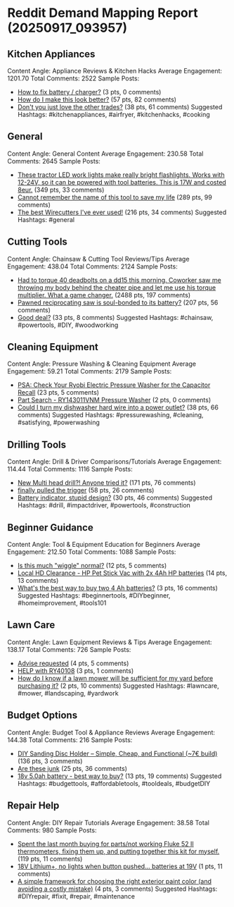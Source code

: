 # Reddit Demand Mapping Report (20250917_093957)

## Kitchen Appliances
Content Angle: Appliance Reviews & Kitchen Hacks
Average Engagement: 1201.70
Total Comments: 2522
Sample Posts:
- [How to fix battery / charger?](https://reddit.com/r/ryobi/comments/1ngq508/how_to_fix_battery_charger/) (3 pts, 0 comments)
- [How do I make this look better?](https://reddit.com/r/DIY/comments/1ndtte7/how_do_i_make_this_look_better/) (57 pts, 82 comments)
- [Don't you just love the other trades?](https://reddit.com/r/electricians/comments/1nh0c7p/dont_you_just_love_the_other_trades/) (38 pts, 61 comments)
Suggested Hashtags: #kitchenappliances, #airfryer, #kitchenhacks, #cooking

## General
Content Angle: General Content
Average Engagement: 230.58
Total Comments: 2645
Sample Posts:
- [These tractor LED work lights make really bright flashlights. Works with 12-24V, so it can be powered with tool batteries. This is 17W and costed 8eur.](https://reddit.com/r/Tools/comments/1nfacps/these_tractor_led_work_lights_make_really_bright/) (349 pts, 33 comments)
- [Cannot remember the name of this tool to save my life](https://reddit.com/r/Tools/comments/1ndfftr/cannot_remember_the_name_of_this_tool_to_save_my/) (289 pts, 99 comments)
- [The best Wirecutters I've ever used!](https://reddit.com/r/Tools/comments/1ngdrg9/the_best_wirecutters_ive_ever_used/) (216 pts, 34 comments)
Suggested Hashtags: #general

## Cutting Tools
Content Angle: Chainsaw & Cutting Tool Reviews/Tips
Average Engagement: 438.04
Total Comments: 2124
Sample Posts:
- [Had to torque 40 deadbolts on a dd15 this morning. Coworker saw me throwing my body behind the cheater pipe and let me use his torque multiplier. What a game changer.](https://reddit.com/r/Tools/comments/1nhwilj/had_to_torque_40_deadbolts_on_a_dd15_this_morning/) (2488 pts, 197 comments)
- [Pawned reciprocating saw is soul-bonded to its battery?](https://reddit.com/r/Dewalt/comments/1ndnitn/pawned_reciprocating_saw_is_soulbonded_to_its/) (207 pts, 56 comments)
- [Good deal?](https://reddit.com/r/Dewalt/comments/1ndx5s8/good_deal/) (33 pts, 8 comments)
Suggested Hashtags: #chainsaw, #powertools, #DIY, #woodworking

## Cleaning Equipment
Content Angle: Pressure Washing & Cleaning Equipment
Average Engagement: 59.21
Total Comments: 2179
Sample Posts:
- [PSA: Check Your Ryobi Electric Pressure Washer for the Capacitor Recall](https://reddit.com/r/ryobi/comments/1nhx0ik/psa_check_your_ryobi_electric_pressure_washer_for/) (23 pts, 5 comments)
- [Part Search - RY143011VNM Pressure Washer](https://reddit.com/r/ryobi/comments/1nf25l9/part_search_ry143011vnm_pressure_washer/) (2 pts, 0 comments)
- [Could I turn my dishwasher hard wire into a power outlet?](https://reddit.com/r/HomeImprovement/comments/1nhs6oa/could_i_turn_my_dishwasher_hard_wire_into_a_power/) (38 pts, 66 comments)
Suggested Hashtags: #pressurewashing, #cleaning, #satisfying, #powerwashing

## Drilling Tools
Content Angle: Drill & Driver Comparisons/Tutorials
Average Engagement: 114.44
Total Comments: 1116
Sample Posts:
- [New Multi head drill?! Anyone tried it?](https://reddit.com/r/Dewalt/comments/1ni032u/new_multi_head_drill_anyone_tried_it/) (171 pts, 76 comments)
- [finally pulled the trigger](https://reddit.com/r/Dewalt/comments/1ndfr9s/finally_pulled_the_trigger/) (58 pts, 26 comments)
- [Battery indicator, stupid design?](https://reddit.com/r/Dewalt/comments/1nff5u3/battery_indicator_stupid_design/) (30 pts, 46 comments)
Suggested Hashtags: #drill, #impactdriver, #powertools, #construction

## Beginner Guidance
Content Angle: Tool & Equipment Education for Beginners
Average Engagement: 212.50
Total Comments: 1088
Sample Posts:
- [Is this much "wiggle" normal?](https://reddit.com/r/Makita/comments/1ni3n1w/is_this_much_wiggle_normal/) (12 pts, 5 comments)
- [Local HD Clearance - HP Pet Stick Vac with 2x 4Ah HP batteries](https://reddit.com/r/ryobi/comments/1nizyox/local_hd_clearance_hp_pet_stick_vac_with_2x_4ah/) (14 pts, 13 comments)
- [What's the best way to buy two 4 Ah batteries?](https://reddit.com/r/ryobi/comments/1nfzm6p/whats_the_best_way_to_buy_two_4_ah_batteries/) (3 pts, 16 comments)
Suggested Hashtags: #beginnertools, #DIYbeginner, #homeimprovement, #tools101

## Lawn Care
Content Angle: Lawn Equipment Reviews & Tips
Average Engagement: 138.17
Total Comments: 726
Sample Posts:
- [Advise requested](https://reddit.com/r/ryobi/comments/1ng3ll5/advise_requested/) (4 pts, 5 comments)
- [HELP with RY40108](https://reddit.com/r/ryobi/comments/1ndrgdu/help_with_ry40108/) (3 pts, 1 comments)
- [How do I know if a lawn mower will be sufficient for my yard before purchasing it?](https://reddit.com/r/ryobi/comments/1nhafb4/how_do_i_know_if_a_lawn_mower_will_be_sufficient/) (2 pts, 10 comments)
Suggested Hashtags: #lawncare, #mower, #landscaping, #yardwork

## Budget Options
Content Angle: Budget Tool & Appliance Reviews
Average Engagement: 144.38
Total Comments: 216
Sample Posts:
- [DIY Sanding Disc Holder – Simple, Cheap, and Functional (~7€ build)](https://reddit.com/r/Tools/comments/1ndiw8e/diy_sanding_disc_holder_simple_cheap_and/) (136 pts, 3 comments)
- [Are these junk](https://reddit.com/r/Dewalt/comments/1ni5375/are_these_junk/) (25 pts, 36 comments)
- [18v 5.0ah battery - best way to buy?](https://reddit.com/r/Makita/comments/1nfg3xd/18v_50ah_battery_best_way_to_buy/) (13 pts, 19 comments)
Suggested Hashtags: #budgettools, #affordabletools, #tooldeals, #budgetDIY

## Repair Help
Content Angle: DIY Repair Tutorials
Average Engagement: 38.58
Total Comments: 980
Sample Posts:
- [Spent the last month buying for parts/not working Fluke 52 II thermometers, fixing them up, and putting together this kit for myself.](https://reddit.com/r/Tools/comments/1nhoota/spent_the_last_month_buying_for_partsnot_working/) (119 pts, 11 comments)
- [18V Lithium+, no lights when button pushed... batteries at 19V](https://reddit.com/r/ryobi/comments/1nilhl6/18v_lithium_no_lights_when_button_pushed/) (1 pts, 11 comments)
- [A simple framework for choosing the right exterior paint color (and avoiding a costly mistake)](https://reddit.com/r/HomeImprovement/comments/1ngv0vh/a_simple_framework_for_choosing_the_right/) (4 pts, 3 comments)
Suggested Hashtags: #DIYrepair, #fixit, #repair, #maintenance
